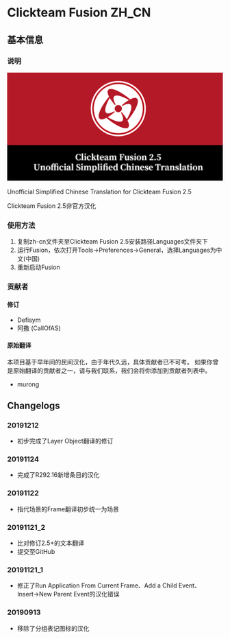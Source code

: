 # Clickteam Fusion ZH_CN

## 基本信息

### 说明

![Unofficial Simplified Chinese Translation for Clickteam Fusion 2.5](https://raw.githubusercontent.com/defisym/ClickteamFusion_ZH_CN/master/Assets/GitLogo.png)

Unofficial Simplified Chinese Translation for Clickteam Fusion 2.5

Clickteam Fusion 2.5非官方汉化

### 使用方法

1. 复制zh-cn文件夹至Clickteam Fusion 2.5安装路径Languages文件夹下
2. 运行Fusion，依次打开Tools→Preferences→General，选择Languages为中文(中国)
3. 重新启动Fusion

### 贡献者

#### 修订

- Defisym
- 阿撒 (CallOfAS)

#### 原始翻译

本项目基于早年间的民间汉化，由于年代久远，具体贡献者已不可考。
如果你曾是原始翻译的贡献者之一，请与我们联系，我们会将你添加到贡献者列表中。

- murong

## Changelogs

### 20191212

- 初步完成了Layer Object翻译的修订

### 20191124

- 完成了R292.16新增条目的汉化

### 20191122

- 指代场景的Frame翻译初步统一为场景

### 20191121_2

- 比对修订2.5+的文本翻译
- 提交至GitHub

### 20191121_1

- 修正了Run Application From Current Frame、Add a Child Event、Insert→New Parent Event的汉化错误

### 20190913

- 移除了分组表记图标的汉化
